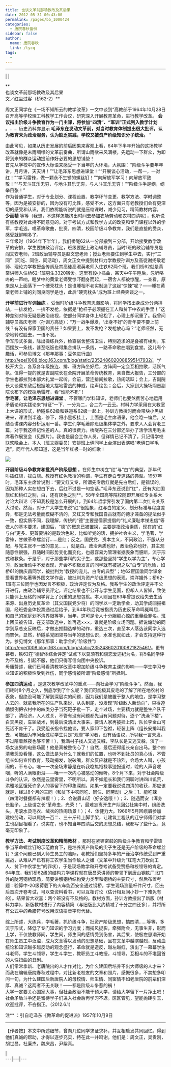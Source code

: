 ```yaml
---
title: 也谈文革前那场教改及其后果
date: 2012-05-31 00:43:00
permalink: /pages/bb_1000424
categories: 
  - 唐院春秋备份
sidebar: false
author: 
  name: 唐院春秋
  link: /tycq
tags: 
  - 
---
```


* * *

  
|  |

**  
也谈文革前那场教改及其后果  
文／红尘过客（桥62-2）**

  
周文正同学在《一场不知所云的教学改革》一文中谈到“高教部于1964年10月28日召开高等学校理工科教学工作会议，研究深入开展教育革命，进行教学改革。
**会议指出阶级斗争教育作为一门主课，将参加“四清”、“军训”正式列入教学计划** 。…… 历史资料亦显示
**毛泽东在发动文革前，对当时教育体制提出很大批评，认为教育未为政治服务，认为缺乏实践，学校又被资产阶级知识分子统治。** ”  
  
由此可见，如果从历史发展的前后因果来客观上看，64年下半年开始的这场教学改革就像是未雨绸缪的文革前奏曲，所谓山雨欲来风满楼，先运动一下群众，为即将到来的群众运动提前作好必要的思想铺垫！  
首先从学校中的宣传大标语来感受一下当年的大环境，大氛围：“阶级斗争要年年讲，月月讲，天天讲！”“让毛泽东思想进课堂！”“开展谈心活动，一帮一，一对红！”“学习雷锋，做一颗永不生锈的螺丝钉！”“向解放军学习！向解放军致敬！”“与天斗其乐无穷，与地斗其乐无穷，与人斗其乐无穷！”“阶级斗争是纲，纲举目张！”  
作为普通学生，对于专业划分、课程设置、教学环节变更、教学方法、学时调整等，因为是被安排的，因为没有可比性，感受不大，这方面只有老教授们会有更深切的感受和认识。我们依稀能听说的就是压缩课时，减少见习，精简教材内容，
**少而精**
等等（我想，不这样怎能挤出时间去参加农场劳动和农村四清呢），也听说有些教授对此持不同意见的。对于考试方式和教学方式的改变和专门课程以外的学军，学毛选，唱革命歌曲，批资，四清，校园阶级斗争教育，我们是直接的受众，感受就鲜明多了。  
三年级时（1964年下半年），我们桥隧62从一分部搬到三分部，开始接受教学改革的安排，学生要搞政治评定，班级要配上政治辅导员，当时1班的政治辅导员是阎文安老师，2班政治辅导员是赵文忠老师；授业老师要住到学生中去，实行“三同”（同吃、同住、同活动），周文正文中提到材料力学教授孙训方及高徒谢扬敬老师、理论力学教授金传炳及其高徒高淑英老师入住铁62两个班，我们桥62就是黄棠讲师入住桥62-1班男生3320宿舍。这里有段小插曲，某天中午午睡后，忽听咯咚的一声响，睡梦中的黄棠老师受惊吓翻身而起，一宿舍人都被惊醒，一查看，原来是从上面落下一个硬壳枕头！是谁睡相不老实制造了这起“惊悚”呢？——睡在黄棠老师上铺的刘同良同学是也，此后“硬壳枕头”成为班上经典笑谈之一。  
  
**开学前进行军训操练**
。受当时阶级斗争教育思潮影响，将同学按出身成分分两排站，一排发枪，一排不发枪，依据是“枪杆子必须握在工人和贫下中农的手里！”这种差别对待无疑是政治歧视，使部分同学身体上轻松了，心理上却沉重了。我曾问辅导员高庆老师（孙训方高徒）：“万一战争爆发，‘出身不好’的青年要不要上前线？有没有保家卫国的责任？如果要上，发不发枪？发枪放心吗？”老师哑然，无奈地转过脸去，一语不发。  
学军形式多面，除出操练兵外，检查宿舍整洁卫生，特别追求的是叠被有棱角，东西摆放一条线，甚至吃饭也得集合排队一条线，一路革命歌曲唱到食堂。这儿有个趣话，可参见博文《那年那事：豆包进行曲》<http://epei1008.blog.163.com/blog/static/2352486020088595147932/>。学校开大会，各系各年级按连、排、班方阵坐好后，方阵间一定会互相拉歌，活跃气氛。值得一提的就是吉副院长在全院开展革命传统教育，亲自做大报告，三分部的学生也都拉到本部大礼堂一起听。会前，营连排间拉歌，热闹活跃；会上，吉副院长大谈冀东敌后根据地大摆地雷战的神威，绘声绘色；会后，大家到大操场闯吉副院长布下的模拟地雷阵，看“谁能不死”！  
 **学毛著，让毛泽东思想进课堂**
。不管哪门学科知识，老师们也要煞费苦心地运用矛盾论和实践论来“辩证”一下，一分为二，合二为一云云。材料力学采用在大教室上大课的形式，桥隧系62级和铁道系62级一起上，孙训方教授时而会带块小黑板进来，课讲到半途，停下，将小黑板挂上，上面是毛主席语录，他会唸一编后，又结合讲课内容分析运用一番。学生们学毛著除班级集体学之外，要求人人会背老三篇，对于我这样记性差的人，真的很费力。桥隧系在三分部还举办了活学活用毛主席著作展览会（见照片）。我也是展会工作人员，但详情已记不清了。只记得学校联欢晚会上，本人（班文娱委员）安排班上俩同学上台演出表演唱“老俩口学毛选”。同年代人都知道，这是当年红极一时的红歌！

![](/pic/img3.ph.126.net_AgHbcc50GgbS0m0xgphHpw==_3103261618252559533.jpg)

  
**开展阶级斗争教育和批资产阶级思想**
。在师生中树立“红”与“白”的典型，那年代叫插红旗，拔白旗。教授有红色教授的称谓，学生有走白专道路的典型。1957年时，毛泽东主席曾说到：“要又红又专，所谓先专后红就是先白后红，是错误的。因为那种人实在想白下去，后红不过是一句空话。”毛泽东还说到“红”，还有大红国旗红和桃红之别，白，还有灰色之别**。58年全国高等院校随即开展红专关系大讨论大辩论（不知我校是怎么开展的），到64年哲学界引发了国内第二次红专关系大讨论。然而，对于广大学生来说“红”很抽象，红与白的定义、划分标准与程度差异，都是无法考量而模糊不清的，又红又专和我国自古就有的德才兼备的提法似乎一致，但实质不同，我理解，传统的“德”主要是儒家提倡的“礼义廉耻孝悌忠信”等做人的基本要求，建国后，“德”的概念已被置换，主要是指政治素质，现在的“红与白”更多、更首要讲的是政治色彩，比如听党的话，拥护社会主义，学毛著，学雷锋，甘做革命螺丝钉……是红；反之，国民党、资本主义，不问政治，不服从分配，与党主张不一致的意见……，就是白。政治素质也好，政治色彩也好，其主观随意性很强，且随时间形势变化而变化，也最容易为管理者据表象而臆断，流于形式和教条。于是乎，对于那些学科的尖子生，或那些坚持“学生以学为主”，专心学习，政治活动中不爱表现，开会不积极发言的同学就有被冠之以“白专”的危险，如桥61的魏庆昌同学，被批判为“教授的宠儿，白专的典型”；地62宦国渝同学课余爱看世界名著等外国文学作品，被批判为资产阶级思想的表现，崇洋媚外；桥62-1班有三位同学也因发言不积极，政治评定仅为及格。我系学生的政治评定并不公开进行，由政治辅导员评定，评定结果也不公开与学生见面，但却人人皆知，致使只能评上及格的同学背上了沉重的思想包袱。本人则因在63年曾提议给失去生活来源、出身历史反革命（其父国民党少将）的同学以一定助学金，助其学成回报祖国，经班委全体投票通过后给予。到64年秋后竟被指责为历史反革命鸣冤叫屈，和自己的家庭划不清界限等等，当年，这可是令人十分胆颤心惊的重量级罪名。班上团员被告知，在支部改选中，谁再选×××，谁就是阶级立场问题。据说煽动的同学到系总支反映后，才做出推翻选举的动作，重选三次，直至本人落选该同学入选而罢休，显然，桥隧系党团领导当年的思想认识，水准也就如此，才会支持这种行为。参见博文《那年那事：助学金的“阶级性”》
<http://epei1008.blog.163.com/blog/static/2352486020100821825461/>。更有甚者，铁62在“德智体综合评定”试点下以莫须有和谈恋爱违纪为名，将5名同学评为不及格，引起不服，他们只得写信向团中央投诉。  
毋庸赘述，我们已可看清教学改革中增加阶级斗争教育主课的影响——学生学习专业知识的积极性受到挫伤，同学感情被所谓“阶级感情”所抵制。  
  
**参加四清运动**
。是这次教学改革中的重点——向社会学习“阶级斗争”。然而，我们耗时8个月之久，到底学到了什么呢？我们可能极其皮毛的了解了所在地农村的表象，但绝没可能了解到深层次的问题，因为我们是被置于整人的地位，是学习整人去的。就拿我所在的生产队来说，从头到尾，没发现“阶级敌人新动向”，只得遵循惯例把农村中的四类分子当死靶子批一下，走个过场，主要精力就是整生产队干部了，清经济，人人过关，不管有没有问题都先当有问题对待，逐个“洗澡下楼”，白天黑夜，车轮战术，到最后没清出大事来，要请人家再披挂上阵，队长李金山可死活不肯干了。我受组长指令找他谈，要人家卸下包袱，轻装上阵（组长安排叫我去，可能因为审问全过程学生只是“观摩”学习者，没有话语权，所以我一言未发。不过陪着熬夜也够辛苦！），我满村子找人又追又喊，李队长是又逃又躲，演了一场女追男的电影场面！他是真被整伤心了！自然，最后还得组长亲自出马。整个四清我恁没看懂，这么做法是为什么？就我们的位置，也听不到社员的真心话，不管组长如何宣传教育，鼓动揭发，说破嘴，群众反应就是不热烈，会场大人叫，小孩闹的，不专心。唯一一次全场肃静是在听我唸焦裕禄事迹报道时，唸的人声音哽咽，听的人满眼衔泪——唯一一次内心被感动的倾听。8个月下来，对于社会阶级斗争的认识，依然是云里雾里，不明所以。真不如组长和我们闲聊时讲四川饥荒，洪雅地区饿死许多人的事留下的印象深刻。如果一定要我说说四清的收获，那应该就是，经过8个月的三同（和贫下中农同吃、同住、同劳动）之后：1、能吃辣（四清时餐餐都有辣椒！）；2、会说眉山话（好安逸哦！）；3、随遇而安（浑身长虱子，上级谓之长“革命虫，光荣！”，最难忘离开生产队回公社集中时，纷纷洗头，用滚水烫毛衣、绒衣的热闹场景！）；4、体健力大。1966年5月回峨眉参加建校劳动，可以肩挑一百二、三十斤砖上脚手架，让建筑工程队的辽宁师傅们对学生也刮目相看了。说实在，也不知当年四清后交的思想总结，我都写了些什么，竟毫无印象了。  
  
**教学方法、考试制度改革和精简教材**
。那时在紧锣密鼓的阶级斗争教育和学雷锋争当革命螺丝钉的示范教育下，是培养资产阶级的尖子生还是无产阶级的革命螺丝钉？这个问题已刻入师生员工的脑际，老教授们坚持多年的严谨治学传统受到严重挑战，从难从严已有将工农学生当作敌人之嫌（文革中升级为“红笔大刀砍向工人、贫下中农学生”的罪状），于是现场教学和开卷考试备受赞扬和校领导的肯定。64年底，我们桥62级的结构力学课程就在唐昌荣讲师的带领下到唐山钢铁厂北门外的陡河钢桥现场，简要讲解钢桥结构受力类型和钢桥的主要尺寸，然后布置考题：验算中-20级荷载下的火车能否安全通过钢桥。学生现场测量杆件尺寸，回去后首次开卷考试，可以查资料看书，可以互相讨论（估计相互间小抄一下难免有的）。结果皆大欢喜：两个班没有不及格的。教材方面，孙训方教授出了新版《材料力学》，新版教材进行了内容精简（与旧版比大约精减了十分之四还多），并将所有公式中的希腊符号改用汉语拼音字母代替。  
  
综上所述，大练兵，学毛著，抓阶级斗争，批资产阶级思想，搞四清……等等，多流于形式，降低了专门知识的学习力度；而捕风捉影，牵强附会，无事生非，形而上学，不仅使教师间，学生间，师生间的感情受到伤害，其后果，使极左思潮开始在师生员工中泛滥，成为文革得以发动的思想基础，且在文革中越演越烈，反动血统论和知识越多越反动的观念盛行，革命就是造反，越左越红，演出了一幕幕学生斗老师，学生斗领导，学生斗学生，教职员工斗教授，斗领导，互相斗的不堪回首的人性扭曲的丑剧。  
人们常常拿新、老唐院出的人才作对比，为什么建国后培养不出大师级的人才来？而我在编辑唐院春秋过程中，对比新老校友的文章和照片，感慨很多，不禁想多叩问一句，为什么建国后新唐院人的母校情、师生情、同窗情不如老唐院的前辈们深厚、真诚？这两者不无关联！——都是阶级斗争惹的祸！  
大学一定要关心国家大事，但社会政治不能干预大学，请给大学留下一片净土吧！社会矛盾斗争还是留待学子们进入社会后再学习不迟。区区管见，望能抛砖引玉，欢迎批评，不吝指正。（2012.6.1）  
  
  
注** ：引自毛泽东《做革命的促进派》1957年10月9日  
  

* * *

  
【作者按】本文中所述细节，曾向几位同学求证求补，并互相启发共同回忆。得到他们真诚的帮助，才得以逐步充实，特在此一并鸣谢。他们是：周文正，吴贵刚，胡世昌，杜廉杰，魏庆昌，尹紫真。  
  
  

|  
---|---|---